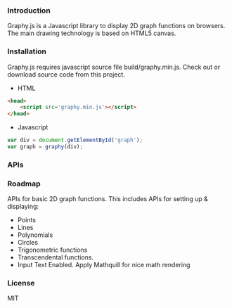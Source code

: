 ### Introduction

Graphy.js is a Javascript library to display 2D graph functions on browsers. The main drawing technology is based on HTML5 canvas.

### Installation

Graphy.js requires javascript source file build/graphy.min.js. Check out or download source code from this project.

  - HTML
```html
<head>
    <script src='graphy.min.js'></script>
</head>
```

  - Javascript
```js
var div = document.getElementById('graph');
var graph = graphy(div);
```

### APIs



### Roadmap

APIs for basic 2D graph functions. This includes APIs for setting up & displaying:
 - Points
 - Lines
 - Polynomials
 - Circles
 - Trigonometric functions
 - Transcendental functions.
 - Input Text Enabled. Apply Mathquill for nice math rendering
 
### License
MIT

   [git-repo-url]: <https://github.com/quangphuc789/graphy.js>
